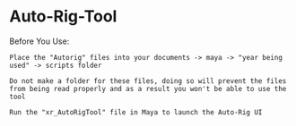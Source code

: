 # Auto-Rig-Tool
Before You Use:

	Place the "Autorig" files into your documents -> maya -> "year being used" -> scripts folder
	
	Do not make a folder for these files, doing so will prevent the files from being read properly and as a result you won't be able to use the tool
	
	Run the "xr_AutoRigTool" file in Maya to launch the Auto-Rig UI

